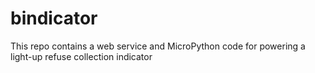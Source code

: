 # bindicator
This repo contains a web service and MicroPython code for powering a light-up refuse collection indicator

